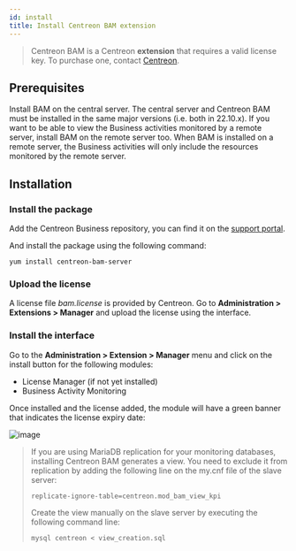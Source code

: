 ```yaml
---
id: install
title: Install Centreon BAM extension
---
```


> Centreon BAM is a Centreon **extension** that requires a valid license key. To
> purchase one, contact
> [Centreon](mailto:sales@centreon.com).

## Prerequisites

Install BAM on the central server.
The central server and Centreon BAM must be installed in the same major versions (i.e. both in 22.10.x).
If you want to be able to view the Business activities monitored by a remote server, install BAM on the remote server too. When BAM is installed on a remote server, the Business activities will only include the resources monitored by the remote server.

## Installation

### Install the package

Add the Centreon Business repository, you can find it on the 
[support portal](https://support.centreon.com/hc/en-us/categories/10341239833105-Repositories).

And install the package using the following command:

``` shell
yum install centreon-bam-server
```

### Upload the license

A license file *bam.license* is provided by Centreon. Go to
**Administration > Extensions > Manager** and upload the license
using the interface.

### Install the interface

Go to the **Administration > Extension > Manager** menu and click on the install
button for the following modules:

- License Manager (if not yet installed)
- Business Activity Monitoring

Once installed and the license added, the module will have a green banner that indicates
the license expiry date:

![image](../assets/service-mapping/installation/install-web-step-2.png)

> If you are using MariaDB replication for your monitoring databases,
> installing Centreon BAM generates a view. You need to exclude it from
> replication by adding the following line on the my.cnf file of the
> slave server:
>
> ``` text
> replicate-ignore-table=centreon.mod_bam_view_kpi
> ```
>
> Create the view manually on the slave server by executing the
> following command line:
>
> ``` shell
> mysql centreon < view_creation.sql
> ```

